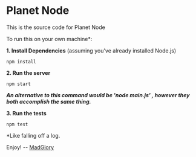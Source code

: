 Planet Node
===========

This is the source code for Planet Node

To run this on your own machine*:

__1. Install Dependencies__
(assuming you've already installed Node.js)

    npm install


__2. Run the server__

    npm start

***An alternative to this command would be 'node main.js' , however they both accomplish the same thing.***

__3. Run the tests__

    npm test

*Like falling off a log.

Enjoy!
-- [MadGlory](http://madglory.com)